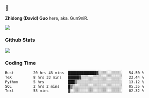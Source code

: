 ### 👋 

**Zhidong (David) Guo** here, aka. Gun9niR.

![](https://komarev.com/ghpvc/?username=Gun9niR&label=Total+Views)

### Github Stats

<img src="https://github-readme-stats.vercel.app/api?username=Gun9niR&count_private=true&show_icons=true&theme=vue-dark&hide_title=true">

### Coding Time

<!--START_SECTION:waka-->

```txt
Rust         20 hrs 48 mins  █████████████▓░░░░░░░░░░░   54.50 %
TeX          8 hrs 33 mins   █████▓░░░░░░░░░░░░░░░░░░░   22.44 %
Python       5 hrs           ███▒░░░░░░░░░░░░░░░░░░░░░   13.12 %
SQL          2 hrs 2 mins    █▒░░░░░░░░░░░░░░░░░░░░░░░   05.35 %
Text         53 mins         ▓░░░░░░░░░░░░░░░░░░░░░░░░   02.32 %
```

<!--END_SECTION:waka-->
